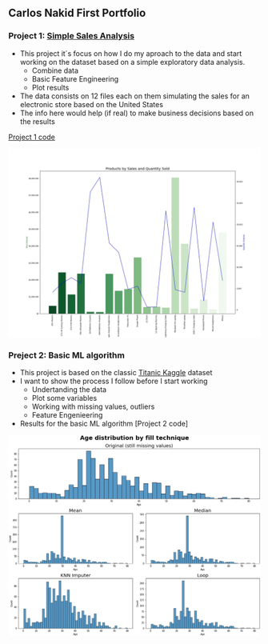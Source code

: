 ## Carlos Nakid First Portfolio

### Project 1: [Simple Sales Analysis](https://github.com/carlosnkd/Simple-Sales-Analysis)

* This project it´s focus on how I do my aproach to the data and start working on the dataset based on a simple exploratory data analysis. 
  * Combine data
  * Basic Feature Engineering
  * Plot results
* The data consists on 12 files each on them simulating the sales for an electronic store based on the United States
* The info here would help (if real) to make business decisions based on the results

[Project 1 code](https://github.com/carlosnkd/Simple-Sales-Analysis/blob/main/Simple%20Sales%20Analysis.ipynb)

![](https://github.com/carlosnkd/First_Porfolio/blob/main/IMAGES/plot.jpg)


### Preject 2: Basic ML algorithm
* This project is based on the classic [Titanic Kaggle](https://www.kaggle.com/c/titanic/data) dataset
* I want to show the process I follow before I start working
  * Undertanding the data
  * Plot some variables
  * Working with missing values, outliers
  * Feature Engenieering
* Results for the basic ML algorithm
[Project 2 code]

 ![](https://github.com/carlosnkd/First_Porfolio/blob/main/IMAGES/Titanic%20Technique.jpg)



